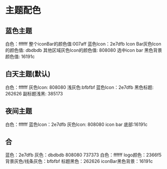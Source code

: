 #  主题配色

## 蓝色主题
白色：ffffff
整个iconBar的颜色值:007aff
蓝色Icon：2e7dfb
Icon Bar灰色Icon的颜色值: dbdbdb
其他区域灰色Icon的颜色值: 808080
选中icon bar 黑色背景颜色值: 16191c

## 白天主题(默认)
白色：ffffff
灰色Icon: 808080
浅灰色:bfbfbf
蓝色Icon：2e7dfb
黑色标题: 262626
副标题浅黑: 385173

## 夜间主题
白色：ffffff
蓝色Icon：2e7dfb
灰色Icon: 808080
icon bar 底部:16191c


## 合
蓝色：2e7dfb
灰色：dbdbdb
           808080
           737373
白色：ffffff
logo颜色：2366f5
背景灰色/线条灰色：bfbfbf
标题黑色：262626
iconBar黑色背景：16191c

